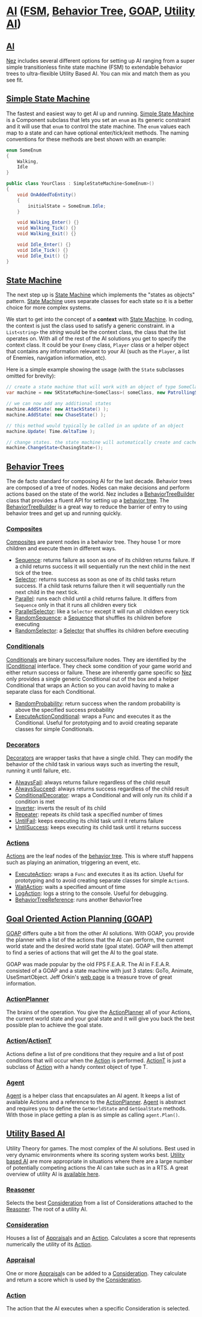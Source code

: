 # [AI](https://github.com/prime31/Nez/tree/master/Nez.Portable/AI) \([FSM](https://github.com/prime31/Nez/tree/master/Nez.Portable/AI/FSM), [Behavior Tree](https://github.com/prime31/Nez/tree/master/Nez.Portable/AI/BehaviorTree), [GOAP](https://github.com/prime31/Nez/tree/master/Nez.Portable/AI/GOAP), [Utility AI](https://github.com/prime31/Nez/tree/master/Nez.Portable/AI/UtilityAI)\)

## [AI](https://github.com/prime31/Nez/tree/master/Nez.Portable/AI)

[Nez](https://github.com/prime31/Nez) includes several different options for setting up AI ranging from a super simple transitionless finite state machine \(FSM\) to extendable behavior trees to ultra-flexible Utility Based AI. You can mix and match them as you see fit.

## [Simple State Machine](https://github.com/prime31/Nez/blob/master/Nez.Portable/AI/FSM/SimpleStateMachine.cs)

The fastest and easiest way to get AI up and running. [Simple State Machine](https://github.com/prime31/Nez/blob/master/Nez.Portable/AI/FSM/SimpleStateMachine.cs) is a Component subclass that lets you set an `enum` as its generic constraint and it will use that `enum` to control the state machine. The `enum` values each map to a state and can have optional enter/tick/exit methods. The naming conventions for these methods are best shown with an example:

```csharp
enum SomeEnum
{
    Walking,
    Idle
}

public class YourClass : SimpleStateMachine<SomeEnum>()
{
    void OnAddedToEntity()
    {
        initialState = SomeEnum.Idle;
    }

    void Walking_Enter() {}
    void Walking_Tick() {}
    void Walking_Exit() {}

    void Idle_Enter() {}
    void Idle_Tick() {}
    void Idle_Exit() {}
}
```

## [State Machine](https://github.com/prime31/Nez/blob/master/Nez.Portable/AI/FSM/StateMachine.cs)

The next step up is [State Machine](https://github.com/prime31/Nez/blob/master/Nez.Portable/AI/FSM/StateMachine.cs) which implements the "states as objects" pattern. [State Machine](https://github.com/prime31/Nez/blob/master/Nez.Portable/AI/FSM/StateMachine.cs) uses separate classes for each state so it is a better choice for more complex systems.

We start to get into the concept of a **context** with [State Machine](https://github.com/prime31/Nez/blob/master/Nez.Portable/AI/FSM/StateMachine.cs). In coding, the context is just the class used to satisfy a generic constraint. in a `List<string>` the _string_ would be the context class, the class that the list operates on. With all of the rest of the AI solutions you get to specify the context class. It could be your `Enemy` class, `Player` class or a helper object that contains any information relevant to your AI \(such as the `Player`, a list of Enemies, navigation information, etc\).

Here is a simple example showing the usage \(with the `State` subclasses omitted for brevity\):

```csharp
// create a state machine that will work with an object of type SomeClass as the focus with an initial state of PatrollingState
var machine = new SKStateMachine<SomeClass>( someClass, new PatrollingState() );

// we can now add any additional states
machine.AddState( new AttackState() );
machine.AddState( new ChaseState() );

// this method would typically be called in an update of an object
machine.Update( Time.deltaTime );

// change states. the state machine will automatically create and cache an instance of the class (in this case ChasingState)
machine.ChangeState<ChasingState>();
```

## [Behavior Trees](https://github.com/prime31/Nez/tree/master/Nez.Portable/AI/BehaviorTree)

The de facto standard for composing AI for the last decade. Behavior trees are composed of a tree of nodes. Nodes can make decisions and perform actions based on the state of the world. Nez includes a [BehaviorTreeBuilder](https://github.com/prime31/Nez/blob/master/Nez.Portable/AI/BehaviorTree/BehaviorTreeBuilder.cs) class that provides a fluent API for setting up a [behavior tree](https://github.com/prime31/Nez/blob/master/Nez.Portable/AI/BehaviorTree/BehaviorTree.cs). The [BehaviorTreeBuilder](https://github.com/prime31/Nez/blob/master/Nez.Portable/AI/BehaviorTree/BehaviorTree.cs) is a great way to reduce the barrier of entry to using behavior trees and get up and running quickly.

### [Composites](https://github.com/prime31/Nez/tree/master/Nez.Portable/AI/BehaviorTree/Composites)

[Composites](https://github.com/prime31/Nez/tree/master/Nez.Portable/AI/BehaviorTree/Composites) are parent nodes in a behavior tree. They house 1 or more children and execute them in different ways.

* [Sequence](https://github.com/prime31/Nez/blob/master/Nez.Portable/AI/BehaviorTree/Composites/Sequence.cs): returns failure as soon as one of its children returns failure. If a child returns success it will sequentially run the next child in the next tick of the tree.
* [Selector](https://github.com/prime31/Nez/blob/master/Nez.Portable/AI/BehaviorTree/Composites/Selector.cs): returns success as soon as one of its child tasks return success. If a child task returns failure then it will sequentially run the next child in the next tick.
* [Parallel](https://github.com/prime31/Nez/blob/master/Nez.Portable/AI/BehaviorTree/Composites/Parallel.cs): runs each child until a child returns failure. It differs from `Sequence` only in that it runs all children every tick
* [ParallelSelector](https://github.com/prime31/Nez/blob/master/Nez.Portable/AI/BehaviorTree/Composites/ParallelSelector.cs): like a `Selector` except it will run all children every tick
* [RandomSequence](https://github.com/prime31/Nez/blob/master/Nez.Portable/AI/BehaviorTree/Composites/RandomSelector.cs): a [Sequence](https://github.com/prime31/Nez/blob/master/Nez.Portable/AI/BehaviorTree/Composites/Sequence.cs) that shuffles its children before executing
* [RandomSelector](https://github.com/prime31/Nez/blob/master/Nez.Portable/AI/BehaviorTree/Composites/RandomSelector.cs): a [Selector](https://github.com/prime31/Nez/blob/master/Nez.Portable/AI/BehaviorTree/Composites/Selector.cs) that shuffles its children before executing

### [Conditionals](https://github.com/prime31/Nez/tree/master/Nez.Portable/AI/BehaviorTree/Conditionals)

[Conditionals](https://github.com/prime31/Nez/tree/master/Nez.Portable/AI/BehaviorTree/Conditionals) are binary success/failure nodes. They are identified by the [IConditional](https://github.com/prime31/Nez/blob/master/Nez.Portable/AI/BehaviorTree/Conditionals/IConditional.cs) interface. They check some condition of your game world and either return success or failure. These are inherently game specific so [Nez](https://github.com/prime31/Nez) only provides a single generic Conditional out of the box and a helper Conditional that wraps an Action so you can avoid having to make a separate class for each Conditional.

* [RandomProbability](https://github.com/prime31/Nez/tree/master/Nez.Portable/AI/BehaviorTree/Conditionals): return success when the random probability is above the specified success probability
* [ExecuteActionConditional](https://github.com/prime31/Nez/blob/master/Nez.Portable/AI/BehaviorTree/Conditionals/ExecuteActionConditional.cs): wraps a Func and executes it as the Conditional. Useful for prototyping and to avoid creating separate classes for simple Conditionals.

### [Decorators](https://github.com/prime31/Nez/tree/master/Nez.Portable/AI/BehaviorTree/Decorators)

[Decorators](https://github.com/prime31/Nez/tree/master/Nez.Portable/AI/BehaviorTree/Decorators) are wrapper tasks that have a single child. They can modify the behavior of the child task in various ways such as inverting the result, running it until failure, etc.

* [AlwaysFail](https://github.com/prime31/Nez/blob/master/Nez.Portable/AI/BehaviorTree/Decorators/AlwaysFail.cs): always returns failure regardless of the child result
* [AlwaysSucceed](https://github.com/prime31/Nez/blob/master/Nez.Portable/AI/BehaviorTree/Decorators/AlwaysSucceed.cs): always returns success regardless of the child result
* [ConditionalDecorator](https://github.com/prime31/Nez/blob/master/Nez.Portable/AI/BehaviorTree/Decorators/ConditionalDecorator.cs): wraps a Conditional and will only run its child if a condition is met
* [Inverter](https://github.com/prime31/Nez/blob/master/Nez.Portable/AI/BehaviorTree/Decorators/Inverter.cs): inverts the result of its child
* [Repeater](https://github.com/prime31/Nez/blob/master/Nez.Portable/AI/BehaviorTree/Decorators/Repeater.cs): repeats its child task a specified number of times
* [UntilFail](https://github.com/prime31/Nez/blob/master/Nez.Portable/AI/BehaviorTree/Decorators/UntilFail.cs): keeps executing its child task until it returns failure
* [UntilSuccess](https://github.com/prime31/Nez/blob/master/Nez.Portable/AI/BehaviorTree/Decorators/UntilSuccess.cs): keeps executing its child task until it returns success

### [Actions](https://github.com/prime31/Nez/tree/master/Nez.Portable/AI/BehaviorTree/Actions)

[Actions](https://github.com/prime31/Nez/tree/master/Nez.Portable/AI/BehaviorTree/Actions) are the leaf nodes of the [behavior tree](https://github.com/prime31/Nez/blob/master/Nez.Portable/AI/BehaviorTree/BehaviorTree.cs). This is where stuff happens such as playing an animation, triggering an event, etc.

* [ExecuteAction](https://github.com/prime31/Nez/blob/master/Nez.Portable/AI/BehaviorTree/Actions/ExecuteAction.cs): wraps a `Func` and executes it as its action. Useful for prototyping and to avoid creating separate classes for simple `Action`s.
* [WaitAction](https://github.com/prime31/Nez/blob/master/Nez.Portable/AI/BehaviorTree/Actions/WaitAction.cs): waits a specified amount of time
* [LogAction](https://github.com/prime31/Nez/blob/master/Nez.Portable/AI/BehaviorTree/Actions/LogAction.cs): logs a string to the console. Useful for debugging.
* [BehaviorTreeReference](https://github.com/prime31/Nez/blob/master/Nez.Portable/AI/BehaviorTree/Actions/BehaviorTreeReference.cs): runs another BehaviorTree

## [Goal Oriented Action Planning \(GOAP\)](https://github.com/prime31/Nez/tree/master/Nez.Portable/AI/GOAP)

[GOAP](https://github.com/prime31/Nez/tree/master/Nez.Portable/AI/GOAP) differs quite a bit from the other AI solutions. With GOAP, you provide the planner with a list of the actions that the AI can perform, the current world state and the desired world state \(goal state\). GOAP will then attempt to find a series of actions that will get the AI to the goal state.

GOAP was made popular by the old FPS F.E.A.R. The AI in F.E.A.R. consisted of a GOAP and a state machine with just 3 states: GoTo, Animate, UseSmartObject. Jeff Orkin's [web page](http://alumni.media.mit.edu/~jorkin/goap.html) is a treasure trove of great information.

### [ActionPlanner](https://github.com/prime31/Nez/blob/master/Nez.Portable/AI/GOAP/ActionPlanner.cs)

The brains of the operation. You give the [ActionPlanner](https://github.com/prime31/Nez/blob/master/Nez.Portable/AI/GOAP/ActionPlanner.cs) all of your Actions, the current world state and your goal state and it will give you back the best possible plan to achieve the goal state.

### [Action](https://github.com/prime31/Nez/blob/master/Nez.Portable/AI/GOAP/Action.cs)/[ActionT](https://github.com/prime31/Nez/blob/master/Nez.Portable/AI/GOAP/ActionT.cs)

Actions define a list of pre conditions that they require and a list of post conditions that will occur when the [Action](https://github.com/prime31/Nez/blob/master/Nez.Portable/AI/GOAP/Action.cs) is performed. [ActionT](https://github.com/prime31/Nez/blob/master/Nez.Portable/AI/GOAP/ActionT.cs) is just a subclass of [Action](https://github.com/prime31/Nez/blob/master/Nez.Portable/AI/GOAP/Action.cs) with a handy context object of type T.

### [Agent](https://github.com/prime31/Nez/blob/master/Nez.Portable/AI/GOAP/Agent.cs)

[Agent](https://github.com/prime31/Nez/blob/master/Nez.Portable/AI/GOAP/Agent.cs) is a helper class that encapsulates an AI agent. It keeps a list of available Actions and a reference to the [ActionPlanner](https://github.com/prime31/Nez/blob/master/Nez.Portable/AI/GOAP/ActionPlanner.cs). [Agent](https://github.com/prime31/Nez/blob/master/Nez.Portable/AI/GOAP/Agent.cs) is abstract and requires you to define the `GetWorldState` and `GetGoalState` methods. With those in place getting a plan is as simple as calling `agent.Plan()`.

## [Utility Based AI](https://github.com/prime31/Nez/tree/master/Nez.Portable/AI/UtilityAI)

Utility Theory for games. The most complex of the AI solutions. Best used in very dynamic environments where its scoring system works best. [Utility based AI](https://github.com/prime31/Nez/tree/master/Nez.Portable/AI/UtilityAI) are more appropriate in situations where there are a large number of potentially competing actions the AI can take such as in a RTS. A great overview of utility AI is [available here](http://www.gdcvault.com/play/1012410/Improving-AI-Decision-Modeling-Through).

### [Reasoner](https://github.com/prime31/Nez/tree/master/Nez.Portable/AI/UtilityAI/Reasoners)

Selects the best [Consideration](https://github.com/prime31/Nez/tree/master/Nez.Portable/AI/UtilityAI/Considerations) from a list of Considerations attached to the [Reasoner](https://github.com/prime31/Nez/tree/master/Nez.Portable/AI/UtilityAI/Reasoners). The root of a utility AI.

### [Consideration](https://github.com/prime31/Nez/tree/master/Nez.Portable/AI/UtilityAI/Considerations)

Houses a list of [Appraisal](https://github.com/prime31/Nez/tree/master/Nez.Portable/AI/UtilityAI/Considerations/Appraisals)s and an [Action](https://github.com/prime31/Nez/tree/master/Nez.Portable/AI/UtilityAI/Actions). Calculates a score that represents numerically the utility of its [Action](https://github.com/prime31/Nez/tree/master/Nez.Portable/AI/UtilityAI/Actions).

### [Appraisal](https://github.com/prime31/Nez/tree/master/Nez.Portable/AI/UtilityAI/Considerations/Appraisals)

One or more [Appraisal](https://github.com/prime31/Nez/tree/master/Nez.Portable/AI/UtilityAI/Considerations/Appraisals)s can be added to a [Consideration](https://github.com/prime31/Nez/tree/master/Nez.Portable/AI/UtilityAI/Considerations). They calculate and return a score which is used by the [Consideration](https://github.com/prime31/Nez/tree/master/Nez.Portable/AI/UtilityAI/Considerations).

### [Action](https://github.com/prime31/Nez/tree/master/Nez.Portable/AI/UtilityAI/Actions)

The action that the AI executes when a specific Consideration is selected.

